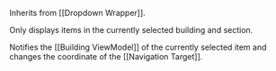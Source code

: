 Inherits from [[Dropdown Wrapper]].

Only displays items in the currently selected building and section.

Notifies the [[Building ViewModel]] of the currently selected item and changes the coordinate of the [[Navigation Target]].